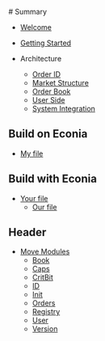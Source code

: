 ‌# Summary​
<!--- Reference: https://docs.gitbook.com/integrations/git-sync/content-configuration -->

* [Welcome](Welcome.md)
* [Getting Started](Getting-started.md)

* Architecture
  * [Order ID](Architecture/order-ID.md)
  * [Market Structure](Architecture/market-structure.md)
  * [Order Book](Architecture/order-book.md)
  * [User Side](Architecture/user-side.md)
  * [System Integration](Architecture/system-integration.md)


## Build on Econia

* [My file](topic-1/my-file.md)

## Build with Econia

* [Your file](topic-2/our-file.md)
    * [Our file](topic-3/our-file.md)

## Header

* [Move Modules](topic-2/file.md)
  * [Book](../../src/move/econia/build/Econia/docs/Book.md)
  * [Caps](../../src/move/econia/build/Econia/docs/Caps.md)
  * [CritBit](../../src/move/econia/build/Econia/docs/CritBit.md)
  * [ID](../../src/move/econia/build/Econia/docs/ID.md)
  * [Init](../../src/move/econia/build/Econia/docs/Init.md)
  * [Orders](../../src/move/econia/build/Econia/docs/Orders.md)
  * [Registry](../../src/move/econia/build/Econia/docs/Registry.md)
  * [User](../../src/move/econia/build/Econia/docs/User.md)
  * [Version](../../src/move/econia/build/Econia/docs/Version.md)